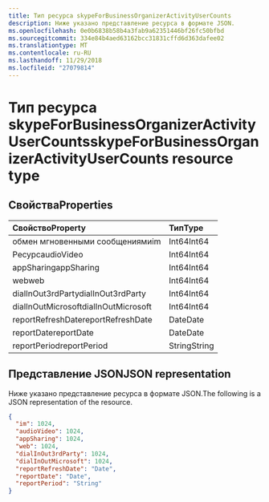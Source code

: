 ```yaml
---
title: Тип ресурса skypeForBusinessOrganizerActivityUserCounts
description: Ниже указано представление ресурса в формате JSON.
ms.openlocfilehash: 0e0b6838b58b4a3fab9a62351446bf26fc50bfbd
ms.sourcegitcommit: 334e84b4aed63162bcc31831cffd6d363dafee02
ms.translationtype: MT
ms.contentlocale: ru-RU
ms.lasthandoff: 11/29/2018
ms.locfileid: "27079814"
---
```

# <a name="skypeforbusinessorganizeractivityusercounts-resource-type"></a><span data-ttu-id="f3d12-103">Тип ресурса skypeForBusinessOrganizerActivityUserCounts</span><span class="sxs-lookup"><span data-stu-id="f3d12-103">skypeForBusinessOrganizerActivityUserCounts resource type</span></span>

## <a name="properties"></a><span data-ttu-id="f3d12-104">Свойства</span><span class="sxs-lookup"><span data-stu-id="f3d12-104">Properties</span></span>

| <span data-ttu-id="f3d12-105">Свойство</span><span class="sxs-lookup"><span data-stu-id="f3d12-105">Property</span></span>           | <span data-ttu-id="f3d12-106">Тип</span><span class="sxs-lookup"><span data-stu-id="f3d12-106">Type</span></span>   |
| :----------------- | :----- |
| <span data-ttu-id="f3d12-107">обмен мгновенными сообщениями</span><span class="sxs-lookup"><span data-stu-id="f3d12-107">im</span></span>                 | <span data-ttu-id="f3d12-108">Int64</span><span class="sxs-lookup"><span data-stu-id="f3d12-108">Int64</span></span>  |
| <span data-ttu-id="f3d12-109">Ресурс</span><span class="sxs-lookup"><span data-stu-id="f3d12-109">audioVideo</span></span>         | <span data-ttu-id="f3d12-110">Int64</span><span class="sxs-lookup"><span data-stu-id="f3d12-110">Int64</span></span>  |
| <span data-ttu-id="f3d12-111">appSharing</span><span class="sxs-lookup"><span data-stu-id="f3d12-111">appSharing</span></span>         | <span data-ttu-id="f3d12-112">Int64</span><span class="sxs-lookup"><span data-stu-id="f3d12-112">Int64</span></span>  |
| <span data-ttu-id="f3d12-113">web</span><span class="sxs-lookup"><span data-stu-id="f3d12-113">web</span></span>                | <span data-ttu-id="f3d12-114">Int64</span><span class="sxs-lookup"><span data-stu-id="f3d12-114">Int64</span></span>  |
| <span data-ttu-id="f3d12-115">dialInOut3rdParty</span><span class="sxs-lookup"><span data-stu-id="f3d12-115">dialInOut3rdParty</span></span>  | <span data-ttu-id="f3d12-116">Int64</span><span class="sxs-lookup"><span data-stu-id="f3d12-116">Int64</span></span>  |
| <span data-ttu-id="f3d12-117">dialInOutMicrosoft</span><span class="sxs-lookup"><span data-stu-id="f3d12-117">dialInOutMicrosoft</span></span> | <span data-ttu-id="f3d12-118">Int64</span><span class="sxs-lookup"><span data-stu-id="f3d12-118">Int64</span></span>  |
| <span data-ttu-id="f3d12-119">reportRefreshDate</span><span class="sxs-lookup"><span data-stu-id="f3d12-119">reportRefreshDate</span></span>  | <span data-ttu-id="f3d12-120">Date</span><span class="sxs-lookup"><span data-stu-id="f3d12-120">Date</span></span>   |
| <span data-ttu-id="f3d12-121">reportDate</span><span class="sxs-lookup"><span data-stu-id="f3d12-121">reportDate</span></span>         | <span data-ttu-id="f3d12-122">Date</span><span class="sxs-lookup"><span data-stu-id="f3d12-122">Date</span></span>   |
| <span data-ttu-id="f3d12-123">reportPeriod</span><span class="sxs-lookup"><span data-stu-id="f3d12-123">reportPeriod</span></span>       | <span data-ttu-id="f3d12-124">String</span><span class="sxs-lookup"><span data-stu-id="f3d12-124">String</span></span> |

## <a name="json-representation"></a><span data-ttu-id="f3d12-125">Представление JSON</span><span class="sxs-lookup"><span data-stu-id="f3d12-125">JSON representation</span></span>

<span data-ttu-id="f3d12-126">Ниже указано представление ресурса в формате JSON.</span><span class="sxs-lookup"><span data-stu-id="f3d12-126">The following is a JSON representation of the resource.</span></span>

<!-- {
  "blockType": "resource",
  "@odata.type": "microsoft.graph.skypeForBusinessOrganizerActivityUserCounts"
} -->

```json
{
  "im": 1024, 
  "audioVideo": 1024, 
  "appSharing": 1024, 
  "web": 1024, 
  "dialInOut3rdParty": 1024, 
  "dialInOutMicrosoft": 1024, 
  "reportRefreshDate": "Date", 
  "reportDate": "Date", 
  "reportPeriod": "String"
}
```

